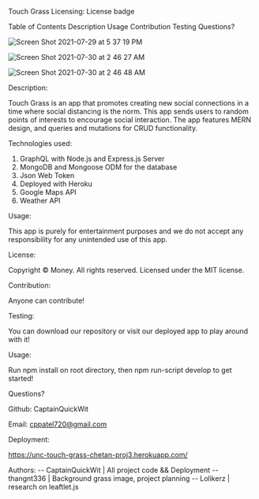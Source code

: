Touch Grass
Licensing:
License badge

Table of Contents
Description
Usage
Contribution
Testing
Questions?


![Screen Shot 2021-07-29 at 5 37 19 PM](https://user-images.githubusercontent.com/73507926/127612286-88143bad-ac66-43ee-aace-cc6c28d08e4f.png)

![Screen Shot 2021-07-30 at 2 46 27 AM](https://user-images.githubusercontent.com/73507926/127612364-ffbc724a-b9f2-4ea2-803f-bb2de32f3f58.png)

![Screen Shot 2021-07-30 at 2 46 48 AM](https://user-images.githubusercontent.com/73507926/127612403-21299246-4ade-4872-8be2-0768960d230c.png)

Description:

Touch Grass is an app that promotes creating new social connections in a time where social distancing is the norm. This app sends users to random points of interests to encourage social interaction. The app features MERN design, and queries and mutations for CRUD functionality.

Technologies used:

1) GraphQL with Node.js and Express.js Server
2) MongoDB and Mongoose ODM for the database
3) Json Web Token
4) Deployed with Heroku
5) Google Maps API
6) Weather API

Usage:

This app is purely for entertainment purposes and we do not accept any responsibility for any unintended use of this app.

License:

Copyright © Money. All rights reserved. Licensed under the MIT license.

Contribution:

Anyone can contribute!

Testing:

You can download our repository or visit our deployed app to play around with it!

Usage:

Run npm install on root directory, then npm run-script develop to get started!

Questions?

Github: CaptainQuickWit

Email: cppatel720@gmail.com

Deployment:

https://unc-touch-grass-chetan-proj3.herokuapp.com/

Authors:
  -- CaptainQuickWit | All project code && Deployment
  -- thangnt336 | Background grass image, project planning
  -- Lolikerz | research on leaftlet.js 
